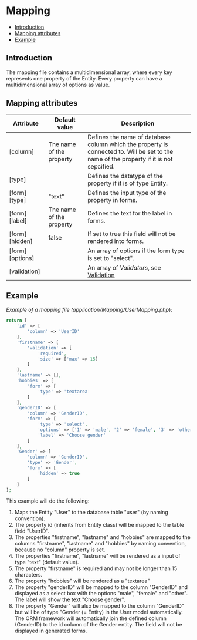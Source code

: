 # Mapping

* [Introduction](#introduction)
* [Mapping attributes](#mapping-attributes)
* [Example](#example)

## Introduction

The mapping file contains a multidimensional array, where every key represents one property of the Entity.
Every property can have a multidimensional array of options as value.

## Mapping attributes

Attribute | Default value | Description
--- | --- | ---
[column] | The name of the property | Defines the name of database column which the property is connected to. Will be set to the name of the property if it is not sepcified.
[type] | | Defines the datatype of the property if it is of type Entity.
[form][type] | "text" | Defines the input type of the property in forms.
[form][label] | The name of the property | Defines the text for the label in forms.
[form][hidden] | false | If set to true this field will not be rendered into forms.
[form][options] | | An array of options if the form type is set to "select".
[validation] | | An array of *Validators*, see [Validation](validation.md)

## Example

*Example of a mapping file (application/Mapping/UserMapping.php*):
```php
return [
    'id' => [
        'column' => 'UserID'
    ],
    'firstname' => [
        'validation' => [
            'required',
            'size' => ['max' => 15]
        ]
    ],
    'lastname' => [],
    'hobbies' => [
        'form' => [
            'type' => 'textarea'
        ]
    ],
    'genderID' => [
        'column' => 'GenderID',
        'form' => [
            'type' => 'select',
            'options' => ['1' => 'male', '2' => 'female', '3' => 'other'],
            'label' => 'Choose gender'
        ]
    ],
    'Gender' => [
        'column' => 'GenderID',
        'type' => 'Gender',
        'form' => [
            'hidden' => true
        ]
    ]
];
```

This example will do the following:
1. Maps the Entity "User" to the database table "user" (by naming convention).
2. The property id (inherits from Entity class) will be mapped to the table field "UserID".
3. The properties "firstname", "lastname" and "hobbies" are mapped to the columns "firstname", "lastname" and "hobbies" by naming convention, because no "column" property is set.
4. The properties "firstname", "lastname" will be rendered as a input of type "text" (default value).
5. The property "firstname" is required and may not be longer than 15 characters.
5. The property "hobbies" will be rendered as a "textarea"
6. The property "genderID" will be mapped to the column "GenderID" and displayed as a select box with the options "male", "female" and "other". The label will show the text "Choose gender".
7. The property "Gender" will also be mapped to the column "GenderID" but will be of type "Gender (= Entity) in the User model automatically. The ORM framework will automatically join the defined column (GenderID) to the id column of the Gender entity. The field will not be displayed in generated forms.